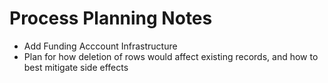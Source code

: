 # Process Planning Notes

* Add Funding Acccount Infrastructure
* Plan for how deletion of rows would affect existing records, and how to best mitigate side effects
